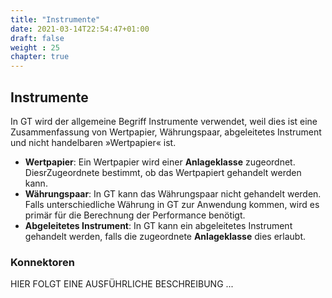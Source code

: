 ```yaml
---
title: "Instrumente"
date: 2021-03-14T22:54:47+01:00
draft: false
weight : 25
chapter: true
---
```

## Instrumente
In GT wird der allgemeine Begriff Instrumente verwendet, weil dies ist eine Zusammenfassung von Wertpapier, Währungspaar, abgeleitetes Instrument und nicht handelbaren »Wertpapier« ist.
- **Wertpapier**: Ein Wertpapier wird einer **Anlageklasse** zugeordnet. DiesrZugeordnete bestimmt, ob das Wertpapiert gehandelt werden kann.
- **Währungspaar**: In GT kann das Währungspaar nicht gehandelt werden. Falls unterschiedliche Währung in GT zur Anwendung kommen, wird es primär für die Berechnung der Performance benötigt.
- **Abgeleitetes Instrument**: In GT kann ein abgeleitetes Instrument gehandelt werden, falls die zugeordnete **Anlageklasse** dies erlaubt.

### Konnektoren
HIER FOLGT EINE AUSFÜHRLICHE BESCHREIBUNG ...
